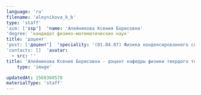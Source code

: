```yaml
---
language: 'ru'
filename: 'aleynikova_k_b'
type: 'staff'
'aim: ['ssp']  'name: 'Алейникова Ксения Борисовна'
'degree: 'кандидат физико-математических наук'
title: 'доцент'
'post: ['доцент']  'speciality: '(01.04.07) Физика конденсированного состояния'
'contacts: []  'avatar:
  - src: ''
title: 'Алейникова Ксения Борисовна - доцент кафедры физики твердого тела и наноструктур'
    type: 'image'

updatedAt: 1568360578
materialType: 'staff'
---
```


